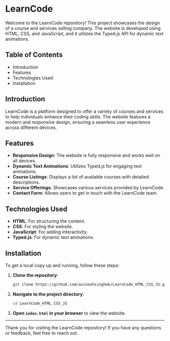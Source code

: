 # LearnCode

Welcome to the LearnCode repository! This project showcases the design of a course and services selling company. The website is developed using HTML, CSS, and JavaScript, and it utilizes the Typed.js API for dynamic text animations.

## Table of Contents

- Introduction
- Features
- Technologies Used
- Installation

## Introduction

LearnCode is a platform designed to offer a variety of courses and services to help individuals enhance their coding skills. The website features a modern and responsive design, ensuring a seamless user experience across different devices.

## Features

- **Responsive Design**: The website is fully responsive and works well on all devices.
- **Dynamic Text Animations**: Utilizes Typed.js for engaging text animations.
- **Course Listings**: Displays a list of available courses with detailed descriptions.
- **Service Offerings**: Showcases various services provided by LearnCode.
- **Contact Form**: Allows users to get in touch with the LearnCode team.

## Technologies Used

- **HTML**: For structuring the content.
- **CSS**: For styling the website.
- **JavaScript**: For adding interactivity.
- **Typed.js**: For dynamic text animations.

## Installation

To get a local copy up and running, follow these steps:

1. **Clone the repository**:
    ```bash
    git clone https://github.com/avinashsinghwk/LearnCode_HTML_CSS_JS.git
    ```

2. **Navigate to the project directory**:
    ```bash
    cd LearnCode_HTML_CSS_JS
    ```

3. **Open `index.html` in your browser** to view the website.


---

Thank you for visiting the LearnCode repository! If you have any questions or feedback, feel free to reach out.

